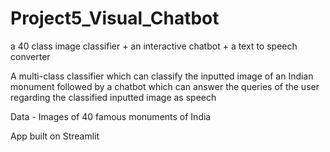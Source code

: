 # Project5_Visual_Chatbot

a 40 class image classifier + an interactive chatbot + a text to speech converter

A multi-class classifier which can classify the inputted image of an Indian monument followed by a chatbot which can answer the queries of the user regarding the classified inputted image as speech

Data - Images of 40 famous monuments of India 

App built on Streamlit
